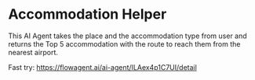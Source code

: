 # Accommodation Helper

This AI Agent takes the place and the accommodation type from user and returns the Top 5 accommodation with the route to reach them from the nearest airport.

Fast try: https://flowagent.ai/ai-agent/ILAex4p1C7UI/detail
